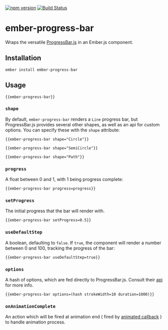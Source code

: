[![npm version](https://badge.fury.io/js/ember-progress-bar.svg)](https://badge.fury.io/js/ember-progress-bar)
[![Build Status](https://travis-ci.org/null-null-null/ember-progress-bar.svg?branch=master)](https://travis-ci.org/null-null-null/ember-progress-bar)

# ember-progress-bar

Wraps the versatile [ProgressBar.js](https://kimmobrunfeldt.github.io/progressbar.js/) in an Ember.js component.

## Installation

`ember install ember-progress-bar`

## Usage

`{{ember-progress-bar}}`

### `shape`

By default, `ember-progress-bar` renders a `Line` progress bar, but ProgressBar.js provides several other shapes, as well as an api for custom options. You can specify these with the `shape` attribute:

`{{ember-progress-bar shape="Circle"}}`

`{{ember-progress-bar shape="SemiCircle"}}`

`{{ember-progress-bar shape="Path"}}`

### `progress`

A float between 0 and 1, with 1 being progress complete:

`{{ember-progress-bar progress=progress}}`

### `setProgress`

The initial progress that the bar will render with.

`{{ember-progress-bar setProgress=0.5}}`

### `useDefaultStep`

A boolean, defaulting to `false`. If `true`, the component will render a number between 0 and 100, tracking the progress of the bar:

`{{ember-progress-bar useDefaultStep=true}}`

### `options`

A hash of options, which are fed directly to ProgressBar.js. Consult their [api](http://progressbarjs.readthedocs.io/en/latest/api/shape/#new-shapecontainer-options) for more info.

`{{ember-progress-bar options=(hash strokeWidth=10 duration=1000)}}`

### `onAnimationComplete`

An action which will be fired at animation end ( fired by [animated callback](http://progressbarjs.readthedocs.io/en/latest/api/path/#animateprogress-options-cb) ) to handle animation process.
